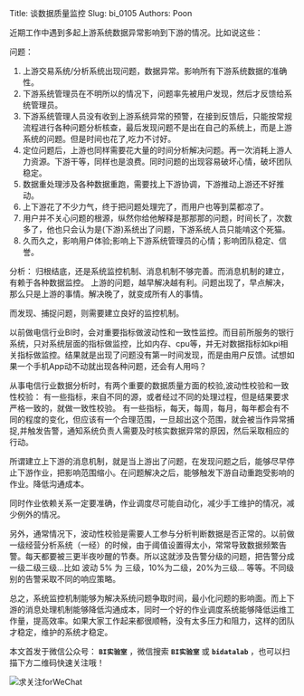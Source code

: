 Title:  谈数据质量监控
Slug:  bi_0105
Authors: Poon
 
近期工作中遇到多起上游系统数据异常影响到下游的情况。比如说这些：

问题：

1. 上游交易系统/分析系统出现问题，数据异常。影响所有下游系统数据的准确性。
2. 下游系统管理员在不明所以的情况下，问题率先被用户发现，然后才反馈给系统管理员。
3. 下游系统管理人员没有收到上游系统异常的预警，在接到反馈后，只能按常规流程进行各种问题分析核查，最后发现问题不是出在自己的系统上，而是上游系统的问题。但是时间也花了,吃力不讨好。
4. 定位问题后，上游也同样需要花大量的时间分析解决问题。再一次消耗上游人力资源。下游干等，同样也是浪费。同时问题的出现容易破坏心情，破坏团队稳定。
5. 数据重处理涉及各种数据重跑，需要找上下游协调，下游推动上游还不好推动。
6. 上下游花了不少力气，终于把问题处理完了，而用户也等到菜都凉了。
6. 用户并不关心问题的根源，纵然你给他解释是那那那的问题，时间长了，次数多了，他也只会认为是(下游)系统出了问题，下游系统人员只能啃这个死猫。
7. 久而久之，影响用户体验;影响上下游系统管理员的心情；影响团队稳定、信誉。

分析：
归根结底，还是系统监控机制、消息机制不够完善。而消息机制的建立，有赖于各种数据监控。
上游的问题，越早解决越有利。问题出现了，早点解决，那么只是上游的事情。解决晚了，就变成所有人的事情。

而发现、捕捉问题，则需要建立良好的监控机制。

以前做电信行业BI时，会对重要指标做波动性和一致性监控。而目前所服务的银行系统，只对系统层面的指标做监控，比如内存、cpu等，并无对数据指标如kpi相关指标做监控。结果就是出现了问题没有第一时间发现，而是由用户反馈。试想如果一个手机App动不动就出现各种问题，还会有人用吗？

从事电信行业数据分析时，有两个重要的数据质量方面的校验,波动性校验和一致性校验：
有一些指标，来自不同的源，或者经过不同的处理过程，但是结果要求严格一致的，就做一致性校验。
有一些指标，每天，每周，每月，每年都会有不同的程度的变化，但应该有一个合理范围，一旦超出这个范围，就会被当作异常捕捉,并触发告警，通知系统负责人需要及时核实数据异常的原因，然后采取相应的行动。

所谓建立上下游的消息机制，就是当上游出了问题，在发现问题之后，能够尽早停止下游作业，把影响范围缩小。在问题解决之后，能够触发下游自动重跑受影响的作业。降低沟通成本。

同时作业依赖关系一定要准确，作业调度尽可能自动化，减少手工维护的情况，减少例外的情况。

另外，通常情况下，波动性校验是需要人工参与分析判断数据是否正常的。以前做一级经营分析系统（一经）的时候，由于阈值设置得太小，常常导致数据频繁告警。每天都要被三更半夜吵醒的节奏。所以这就涉及告警分级的问题，把告警分成一级二级三级...比如 波动 5% 为 三级，10%为二级，20%为三级... 等等。不同级别的告警采取不同的响应策略。

总之，系统监控机制能够为解决系统问题争取时间，最小化问题的影响面。而上下游的消息处理机制能够降低沟通成本，同时一个好的作业调度系统能够降低运维工作量，提高效率。如果大家工作起来都很顺畅，没有太多压力和阻力，这样的团队才稳定，维护的系统才稳定。


本文首发于微信公众号： **`BI实验室`** ，微信搜索 **`BI实验室`** 或 **`bidatalab`** ，也可以扫描下方二维码快速关注哦！

![求关注forWeChat](https://mmbiz.qlogo.cn/mmbiz/sfKia69cLy1yGH30FHU6SYaJPqvibh7Wib9Pg2V6rc7zjaPJ7aKk9NcpQb9IIhZLCIG8CB4b0QV2vKWopevlhvafw/0?wx_fmt=png)


